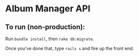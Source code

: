 # Album Manager API

## To run (non-production):
Run `bundle install`, then `rake db:migrate`. 

Once you've done that, type `rails s` and fire up the front end.
